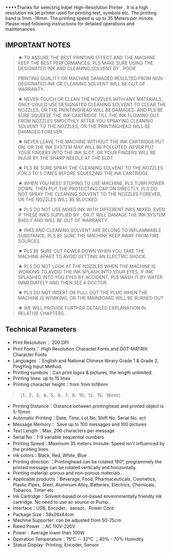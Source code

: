 ****Thanks for selecting Inkjet High-Resolution Printer . It is a high resolution ink jet printer used for printing text, symbols etc. The printing band is 1mm -18mm. The printing speed is up to 35 Meters per minute. Please read following instructions for detailed operations and maintenances.

## IMPORTANT NOTES

> ★ TO ASSURE THE BEST PRINTING EFFECT AND THE MACHINE KEEP THE BEST PERFORMANCES, PLS MAKE SURE USING THE DESIGNATED INK AND CLEANING SOLVENT BY . POOR
>
> PRINTING QUALITY OR MACHINE DAMAGED RESULTED FROM NON-DESIGNATED INK OR CLEANING SOLVENT WILL BE OUT OF WARRANTY.
>
> ★ NEVER TOUCH OR CLEAN THE NOZZLES WITH ANY MATERIALS, ONLY COULD USE DESIGNATED CLEANING SOLVENT TO CLEAR THE NOZZLES, OR THE PRINTINGHEAD WILL BE DAMAGED. AND PLS BE SURE SQUEEZE THE INK CARTRIDGE TILL THE INK FLOWING OUT FROM NOZZLES SMOOTHLY AFTER YOU SPRAYING CLEANING SOLVENT TO THE NOZZLES, OR THE PRINTINGHEAD WILL BE DAMAGED FOREVER.
>
> ★ NEVER LEAVE THE MACHINE WITHOUT THE INK CARTRIDGE PUT ON. OR THE INK SYSTEM MAY WILL BE POLLUTED. NEVER PUT YOUR FINGERS INTO THE INK SLOT, OR YOUR FINGERS WILL BE INJUR BY THE SHARP NEEDLE AT THE SLOT.
>
> ★ PLS BE SURE SPRAY THE CLEANING SOLVENT TO THE NOZZLES FOR 3 TO 5 TIMES BEFORE SQUEEZING THE INK CARTRIDGE.
>
> ★ WHEN YOU NEED STOPING TO USE MACHINE, PLS TURN POWER DOWN. THEN PUT THE PROTECTING CAP ON DIRECTLY. PLS DO NOT SPRAY THE CLEANING SOLVENT TO THE NOZZLES FOREVER, OR THE NOZZLES WILL BE BLOCKED.
>
> ★ PLS DO NOT USE MIXED INK WITH DIFFERENT INKS MIXED, EVEN IF THESE INKS SUPPLIED BY , OR IT WILL DAMAGE THE INK SYSTEM BADLY AND WILL BE OUT OF WARRANTY.
>
> ★ INKS AND CLEANING SOLVENT ARE BELONG TO INFLAMMABLE SUBSTANCE, PLS BE SURE THE MACHINE KEEP AWAY FROM FIRE SOURCES.
>
> ★ PLS BE SURE CUT POWER DOWN WHEN YOU TAKE THE MACHINE APART TO AVOID GETTING AN ELECTRIC SHOCK.
>
> ★ PLS DO NOT LOOK AT THE NOZZLES WHEN THE MACHINE IS WORKING TO AVOID THE INK SPLASH INTO YOUR EYES, IF INK SPLASHED INTO YOU EYES BY ACCIDENT, PLS WASH IT BY WATER IMMEDIATELY AND THEN SEE A DOCTOR.
>
> ★ PLS DO NOT INSERT OR PULL OUT THE PLUG WHEN THE MACHINE IS WORKING, OR THE MAINBOARD WILL BE BURNED OUT
>
> ★ WE WILL PROVIDE FURTHER DETAILED EXPLANATION IN RELATIVE CHAPTERS.

## Technical Parameters

- Print Resolution： 200 DPI
- Print Fonts： High Resolution Character Fonts and DOT-MATRIX Character Fonts
- Languages ：English and National Chinese library Grade 1 & Grade 2, PingYing Input Method.
- Printing symbols：Can print logos & pictures, the length unlimited.
- Printing lines: up to 15 lines
- Printing character height：from 1mm to18mm

> （1、2、3、4、5、6、7、8、10、12、15、18mm）

- Printing Distance：Distance between printinghead and printed object is 5-10mm
- Automatic Printing：Date, Time, Lot No, Shift No, Serial No. ect
- Message Memory： Save up to 100 messages and 100 pictures
- Text Length：Max. 200 characters per message
- Serial No：1-9 variable sequential numbers
- Printing Speed：Maximum 35 meters /minute. Speed isn't influenced by the printing lines.
- Ink colors：Black, Red, White, Blue
- Printing direction ：Printinghead can be rotated 180°, programmely the printed message can be rotated vertically and horizontally.
- Printing material: porous and non-porous materials.
- Applicable products：Beverage, Food, Pharmaceuticals, Cosmetics, Plastic Pipes, Steel, Aluminum Alloy, Batteries, Electrics, Chemicals, Tobacco, Timer etc.
- Ink Cartridge：Solvent-based or oil-based environmentally friendly ink cartridge. No need to use air source or Pump.
- Interface：USB, Encoder、sensor、Power Cord
- Package Size：58x28x44cm
- Machine Supporter: can be adjusted from 50-75cm.
- Rated Power ：AC 110V-220V
- Power：Average lower than 100W
- Operation Temperature：15℃ -- 32℃ ；40% - 70% Humidity
- Status Display: Printing, Encoder, Sensor